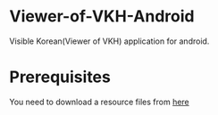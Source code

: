 # Viewer-of-VKH-Android
Visible Korean(Viewer of VKH) application for android. 

# Prerequisites

You need to download a resource files from [here](http://anatomy.dongguk.ac.kr/vkh/Browsing_software_(Male_whole_body_female_whole_body_male_head_female_pelvis)(ver.2).zip)
